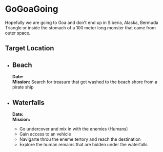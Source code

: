 # GoGoaGoing
Hopefully we are going to Goa and don't end up in Siberia, Alaska, Bermuda Triangle or inside the stomach of a 100 meter long monster that came from outer space. 

## Target Location
* ## Beach 
  **Date:** </br>
  **Mission:** Search for treasure that got washed to the beach shore from a pirate ship 

* ## Waterfalls <will updated the name later> 
  **Date:** </br>
  **Mission:** </br>
   * Go undercover and mix in with the enemies (Humans)
   * Gain access to an vehicle
   * Navigarte throu the eneme tertory and reach the destination 
   * Explore the human remains that are hidden under the waterfalls 
 
 
